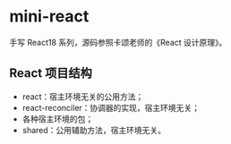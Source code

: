 # mini-react

手写 React18 系列，源码参照卡颂老师的《React 设计原理》。

## React 项目结构

- react：宿主环境无关的公用方法；
- react-reconciler：协调器的实现，宿主环境无关；
- 各种宿主环境的包；
- shared：公用辅助方法，宿主环境无关。
